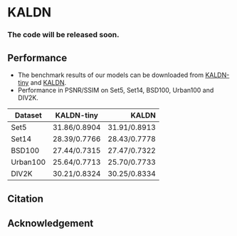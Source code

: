 # KALDN

### The code will be released soon.

## Performance
  - The benchmark results of our models can be downloaded from [KALDN-tiny](https://gisto365-my.sharepoint.com/:u:/g/personal/sm_hwang_gm_gist_ac_kr/EXUTwHYN5EtKjaXffUvNxqcBPisC8NchZemFq7BaK2Nuag?e=rm7j32) and [KALDN](https://gisto365-my.sharepoint.com/:f:/g/personal/sm_hwang_gm_gist_ac_kr/Ehb9SNtiVf9PhsKJ6Gvtv0QBigO3qa8JhWhvfFYLvyXH-A?e=OWJbob).
  - Performance in PSNR/SSIM on Set5, Set14, BSD100, Urban100 and DIV2K.
  
| Dataset        | KALDN-tiny          | KALDN|
| ------------- |:-------------:| -----:|
| Set5      | 31.86/0.8904     | 31.91/0.8913 |
| Set14     | 28.39/0.7766     | 28.43/0.7778 |
| BSD100    | 27.44/0.7315     | 27.47/0.7322 |
| Urban100  | 25.64/0.7713     | 25.70/0.7733 |
| DIV2K     | 30.21/0.8324     | 30.25/0.8334 |

## Citation

## Acknowledgement
